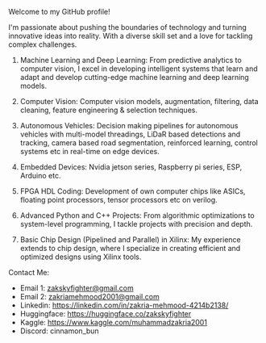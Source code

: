 Welcome to my GitHub profile!

I'm passionate about pushing the boundaries of technology and turning innovative ideas into reality. With a diverse skill set and a love for tackling complex challenges.

1) Machine Learning and Deep Learning: From predictive analytics to computer vision, I excel in developing intelligent systems that learn and adapt and develop cutting-edge machine learning and deep learning models.

2) Computer Vision: Computer vision models, augmentation, filtering, data cleaning, feature engineering & selection techniques.

3) Autonomous Vehicles: Decision making pipelines for autonomous vehicles with multi-model threadings, LiDaR based detections and tracking, camera based road segmentation, reinforced learning, control systems etc in real-time on edge devices.

4) Embedded Devices: Nvidia jetson series, Raspberry pi series, ESP, Arduino etc.

5) FPGA HDL Coding: Development of own computer chips like ASICs, floating point processors, tensor processors etc on verilog.

6) Advanced Python and C++ Projects: From algorithmic optimizations to system-level programming, I tackle projects with precision and depth.

7) Basic Chip Design (Pipelined and Parallel) in Xilinx: My experience extends to chip design, where I specialize in creating efficient and optimized designs using Xilinx tools.

Contact Me:
- Email 1: zakskyfighter@gmail.com
- Email 2: zakriamehmood2001@gmail.com
- Linkedin: https://linkedin.com/in/zakria-mehmood-4214b2138/
- Huggingface: https://huggingface.co/zakskyfighter
- Kaggle: https://www.kaggle.com/muhammadzakria2001
- Discord: cinnamon_bun

